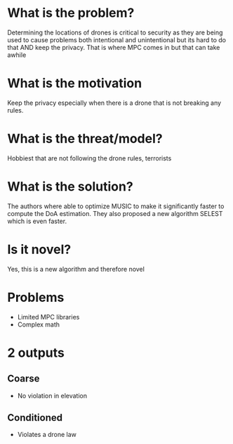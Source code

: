 # What is the problem?
Determining the locations of drones is critical to security as they are being used to cause problems both intentional and unintentional but its hard to do that AND keep the privacy. That is where MPC comes in but that can take awhile

# What is the motivation
Keep the privacy especially when there is a drone that is not breaking any rules.

# What is the threat/model?
Hobbiest that are not following the drone rules, terrorists

# What is the solution?
The authors where able to optimize MUSIC to make it significantly faster to compute the DoA estimation. They also proposed a new algorithm SELEST which is even faster.

# Is it novel?
Yes, this is a new algorithm and therefore novel

# Problems
- Limited MPC libraries
- Complex math

# 2 outputs
## Coarse
- No violation in elevation

## Conditioned
- Violates a drone law